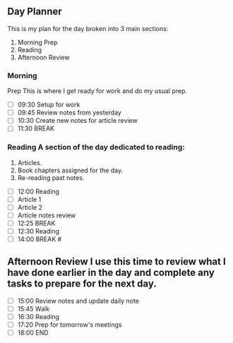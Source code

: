 ## Day Planner 
This is my plan for the day broken into 3 main sections: 
1. Morning Prep 
2. Reading 
3. Afternoon Review 
### Morning 

Prep This is where I get ready for work and do my usual prep. 
- [ ] 09:30 Setup for work 
- [ ] 09:45 Review notes from yesterday 
- [ ] 10:30 Create new notes for article review 
- [ ] 11:30 BREAK 

### Reading A section of the day dedicated to reading: 
1. Articles. 
2. Book chapters assigned for the day. 
3. Re-reading past notes. 
- [ ] 12:00 Reading 
- [ ] Article 1 
- [ ] Article 2
- [ ] Article notes review 
- [ ] 12:25 BREAK 
- [ ] 12:30 Reading
- [ ] 14:00 BREAK #
## Afternoon Review I use this time to review what I have done earlier in the day and complete any tasks to prepare for the next day. 
- [ ] 15:00 Review notes and update daily note 
- [ ] 15:45 Walk 
- [ ] 16:30 Reading
- [ ] 17:20 Prep for tomorrow's meetings
- [ ] 18:00 END